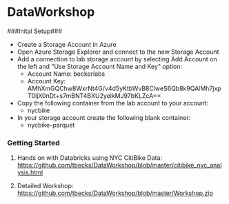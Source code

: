 # DataWorkshop #

###Inital Setup###

* Create a Storage Account in Azure
* Open Azure Storage Explorer and connect to the new Storage Account
* Add a connection to lab storage account by selecting Add Account on the left and "Use Storage Account Name and Key" option:
  * Account Name: beckerlabs
  * Account Key: AMhXmGQChw8WxrNt4G/v4d5yKtbWvB8ClweS6Qb8k9QAlMh7jxpT0ljX0nDt+s7mBNT4BXU2yelkMJ97bKLZcA== 
* Copy the following container from the lab account to your account: 
  * nycbike
* In your storage account create the following blank container:
  * nycbike-parquet

### Getting Started ###

1. Hands on with Databricks using NYC CitiBike Data: https://github.com/tbecks/DataWorkshop/blob/master/citibike_nyc_analysis.html

2. Detailed Workshop: https://github.com/tbecks/DataWorkshop/blob/master/Workshop.zip


